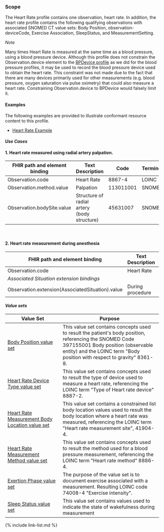 ﻿### Scope

The Heart Rate profile contains one observation, heart rate. In addition, the heart rate profile contains the following qualifying observations with associated SNOMED CT value sets: Body Position, observation-deviceCode, Exercise Association, SleepStatus, and MeasurementSetting.

*Note*

Many times Heart Rate is measured at the same time as a blood pressure, using a blood pressure device.  Although this profile does not constrain the Observation.device element to the [BPDevice profile](StructureDefinition-bp-device.html) as we did for the blood pressure profiles, it may be used to record the blood pressure device used to obtain the heart rate.  This constraint was not made due to the fact that there are many devices primarily used for other measurements (e.g. blood pressure, oxygen saturation via pulse oximetry) that could also measure a heart rate.  Constraining Observation.device to BPDevice would falsely limit it.

#### Examples

The following examples are provided to illustrate conformant resource content to this profile.

- [Heart Rate Example](Observation-heartRate-example.html)

#### *Use Cases*

<div>
	<h4>1.	Heart rate measured using radial artery palpation.</h4>
	<table class="grid">
		<thead>
			<tr>
			  <th width="20%">FHIR path and element binding</th>
			  <th width="40%">Text Description</th>
			  <th width="20%">Code</th>
			  <th width="20%">Terminology</th>
			</tr>
		</thead>
		<tbody>
			<tr>
			  <td>Observation.code</td>
			  <td>Heart Rate</td>
			  <td>8867-4</td>
			  <td>LOINC</td>
			</tr>
			<tr>
			  <td>Observation.method.value</td>
			  <td>Palpation</td>
			  <td>113011001</td>
			  <td>SNOMED CT</td>
			</tr>
			<tr>
			  <td>Observation.bodySite.value</td>
			  <td>Structure of radial artery (body structure)</td>
			  <td>45631007</td>
			  <td>SNOMED CT</td>
			</tr>
		</tbody>
	</table>
	<br>
	<h4>2.  Heart rate measurement during anesthesia</h4>
	<table class="grid">
		<thead>
			<tr>
			  <th width="20%">FHIR path and element binding</th>
			  <th width="40%">Text Description</th>
			  <th width="20%">Code</th>
			  <th width="20%">Terminology</th>
			</tr>
		</thead>
		<tbody>
			<tr>
			  <td>Observation.code</td>
			  <td>Heart Rate</td>
			  <td>8867-4</td>
			  <td>LOINC</td>
			</tr>
			<tr>
			  <td colspan="4"><i>Associated Situation extension bindings</i></td>
			</tr>
			<tr>
			  <td>Observation.extension(AssociatedSituation).value</td>
			  <td>During procedure</td>
			  <td>307154001</td>
			  <td>SNOMED CT</td>
			</tr>
		</tbody>
	</table>
</div>

#### *Value sets*

<div>
	<table class="grid">
		<thead>
			<tr>
			  <th width="20%">Value Set</th>
			  <th width="40%">Purpose</th>
			</tr>
		</thead>
		<tbody>
			<tr>
			  <td><a href="ValueSet-bodyPositionVS.html">Body Position value set</a></td>
			  <td>This value set contains concepts used to result the patient's body position, referencing the SNOMED Code 397155001 Body position (observable entity) and the LOINC term "Body position with respect to gravity" 8361-8.</td>
			</tr> 
			<tr>
			  <td><a href="ValueSet-heartRateMeasDeviceVS.html">Heart Rate Device Type value set</a></td>
			  <td>This value set contains concepts used to result the type of device used to measure a heart rate, referencing the LOINC term "Type of Heart rate device" 8887-2.</td>
			</tr>
			<tr>
			  <td><a href="ValueSet-heartRateMeasBodyLocationPrecoordVS.html">Heart Rate Measurement Body Location value set</a></td>
			  <td>This value set contains a constrained list body location values used to result the body location where a heart rate was measured, referencing the LOINC term "Heart rate measurement site", 41904-4.</td>
			</tr>
			<tr>
			  <td><a href="ValueSet-heartRateMeasMethodVS.html">Heart Rate Measurement Method value set</a></td>
			  <td>This value set contains concepts used to result the method used for a blood pressure measurement, referencing the LOINC term "Heart rate method” 8886-4.</td>
			</tr>
			<tr>
			  <td><a href="ValueSet-exertionPhaseVS.html">Exertion Phase value set</a></td>
			  <td>The purpose of the value set is to document exercise associated with a measurement. Resulting LOINC code 74008-4 "Exercise intensity".</td>
			</tr>
			<tr>
			  <td><a href="ValueSet-sleepStatusVS.html">Sleep Status value set</a></td>
			  <td>This value set contains values used to indicate the state of wakefulness during measurement</td>
			</tr>
		</tbody>
	</table>
</div>


{% include link-list.md %}
